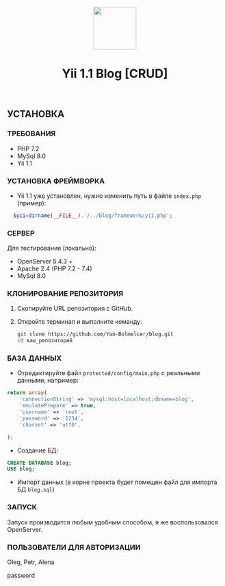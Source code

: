 <p align="center">
    <a href="https://github.com/yiisoft" target="_blank">
        <img src="https://avatars0.githubusercontent.com/u/993323" height="100px">
    </a>
    <h1 align="center">Yii 1.1 Blog [CRUD]</h1>
    <br>
</p>

## УСТАНОВКА

### ТРЕБОВАНИЯ

- PHP 7.2
- MySql 8.0
- Yii 1.1

### УСТАНОВКА ФРЕЙМВОРКА 

- Yii 1.1 уже установлен, нужно изменить путь в файле `index.php` (пример):
```php
  $yii=dirname(__FILE__).'/../blog/framework/yii.php';
  ```

### СЕРВЕР

Для тестирования (локально):
- OpenServer 5.4.3 +
- Apache 2.4 (PHP 7.2 - 7.4)
- MySql 8.0

### КЛОНИРОВАНИЕ РЕПОЗИТОРИЯ 

1. Скопируйте URL репозитория с GitHub.
2. Откройте терминал и выполните команду:

   ```bash
   git clone https://github.com/Yan-Bolmelcer/blog.git
   cd ваш_репозиторий
   ```


### БАЗА ДАННЫХ
- Отредактируйте файл `protected/config/main.php` с реальными данными, например:

```php
return array(
	'connectionString' => 'mysql:host=localhost;dbname=blog',
	'emulatePrepare' => true,
	'username' => 'root',
	'password' => '1234',
	'charset' => 'utf8',

);
```
- Создание БД:

```sql
CREATE DATABASE blog;
USE blog;
```
- Импорт данных (в корне проекта будет помещен файл для импорта БД `blog.sql`)

### ЗАПУСК

Запуск производится любым удобным способом, я же воспользовался OpenServer.


### ПОЛЬЗОВАТЕЛИ ДЛЯ АВТОРИЗАЦИИ

Oleg, Petr, Alena

password
